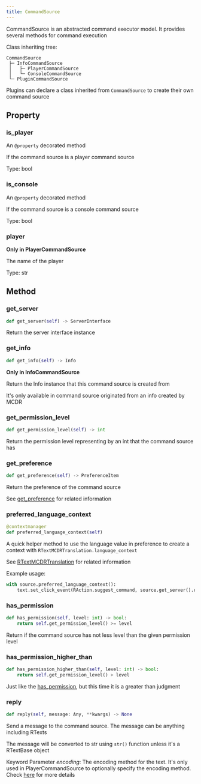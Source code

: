 ```yaml
---
title: CommandSource
---
```


CommandSource is an abstracted command executor model. It provides
several methods for command execution

Class inheriting tree:

``` 
CommandSource
 ├─ InfoCommandSource
 │   ├─ PlayerCommandSource
 │   └─ ConsoleCommandSource
 └─ PluginCommandSource
```

Plugins can declare a class inherited from `CommandSource` to create
their own command source

## Property

### is_player

An `@property` decorated method

If the command source is a player command source

Type: bool

### is_console

An `@property` decorated method

If the command source is a console command source

Type: bool

### player

**Only in PlayerCommandSource**

The name of the player

Type: str

## Method

### get_server

``` python
def get_server(self) -> ServerInterface
```

Return the server interface instance

### get_info

``` python
def get_info(self) -> Info
```

**Only in InfoCommandSource**

Return the Info instance that this command source is created from

It's only available in command source originated from an info created
by MCDR

### get_permission_level

``` python
def get_permission_level(self) -> int
```

Return the permission level representing by an int that the command
source has

### get_preference

``` python
def get_preference(self) -> PreferenceItem
```

Return the preference of the command source

See [get_preference](ServerInterface.md#get-preference) for related
information

### preferred_language_context

``` python
@contextmanager
def preferred_language_context(self)
```

A quick helper method to use the language value in preference to create
a context with `RTextMCDRTranslation.language_context`

See [RTextMCDRTranslation](../api.md#rtextmcdrtranslation) for related
information

Example usage:

``` python
with source.preferred_language_context():
    text.set_click_event(RAction.suggest_command, source.get_server().rtr('my_plugin.placeholder').to_plain_text())
```

### has_permission

``` python
def has_permission(self, level: int) -> bool:
    return self.get_permission_level() >= level
```

Return if the command source has not less level than the given
permission level

### has_permission_higher_than

``` python
def has_permission_higher_than(self, level: int) -> bool:
    return self.get_permission_level() > level
```

Just like the [has_permission](#has-permission), but this time it is a
greater than judgment

### reply

``` python
def reply(self, message: Any, **kwargs) -> None
```

Send a message to the command source. The message can be anything
including RTexts

The message will be converted to str using `str()` function unless it's
a RTextBase object

Keyword Parameter *encoding*: The encoding method for the text. It's
only used in PlayerCommandSource to optionally specify the encoding
method. Check [here](ServerInterface.md#execute) for more details
